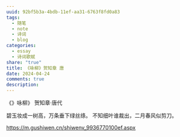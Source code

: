 ```yaml
---
uuid: 92bf5b3a-4bdb-11ef-aa31-6763f8fd0a83
tags:
  - 随笔
  - note
  - 诗词
  - blog
categories:
  - essay
  - 诗词歌赋
share: "true"
title: 《咏柳》贺知章 唐
date: 2024-04-24
comments: true
description: 
---
```

《》咏柳》
贺知章·唐代

碧玉妆成一树高，万条垂下绿丝绦。
不知细叶谁裁出，二月春风似剪刀。


https://m.gushiwen.cn/shiwenv_9936770100ef.aspx
